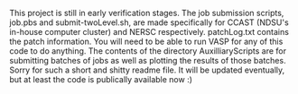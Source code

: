 This project is still in early verification stages.
The job submission scripts, job.pbs and submit-twoLevel.sh, are made specifically for CCAST (NDSU's in-house computer cluster) and NERSC respectively.
patchLog.txt contains the patch information.
You will need to be able to run VASP for any of this code to do anything.
The contents of the directory AuxilliaryScripts are for submitting batches of jobs as well as plotting the results of those batches.
Sorry for such a short and shitty readme file. It will be updated eventually, but at least the code is publically available now :)
